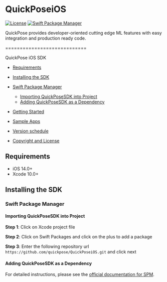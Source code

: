 # QuickPoseiOS

[![License](https://img.shields.io/github/license/quickpose/QuickPoseiOS)](https://raw.githubusercontent.com/quickpose/QuickPoseiOS/main/LICENSE) 
[![Swift Package Manager](https://img.shields.io/badge/Swift%20Package%20Manager-compatible-brightgreen.svg)](https://github.com/apple/swift-package-manager)

QuickPose provides developer-oriented cutting edge ML features with easy integration and production ready code.

============================

QuickPose iOS SDK
- [Requirements](#requirements)
- [Installing the SDK](#installing-the-sdk)
- [Swift Package Manager](#swift-package-manager)
  - [Importing QuickPoseSDK into Project](#importing-quickposesdk-into-project)
  - [Adding QuickPoseSDK as a Dependency](#adding-quickposesdk-as-a-dependency)
- [Getting Started](#getting-started)
- [Sample Apps](#sample-apps)

- [Version schedule](#version-schedule)
- [Copyright and License](#copyright-and-license)

<!-- END doctoc generated TOC please keep comment here to allow auto update -->



Requirements
------------------

- iOS 14.0+ 
- Xcode 10.0+

Installing the SDK
------------------

### Swift Package Manager

#### Importing QuickPoseSDK into Project

__Step 1__: Click on Xcode project file

__Step 2__: Click on Swift Packages and click on the plus to add a package

__Step 3__: Enter the following repository url `https://github.com/quickpose/QuickPoseiOS.git` and click next


#### Adding QuickPoseSDK as a Dependency

For detailed instructions, please see the [official documentation for SPM](https://swift.org/package-manager/). 

